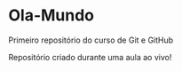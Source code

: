 # Ola-Mundo
Primeiro repositório do curso de Git e GitHub

Repositório criado durante uma aula ao vivo!
